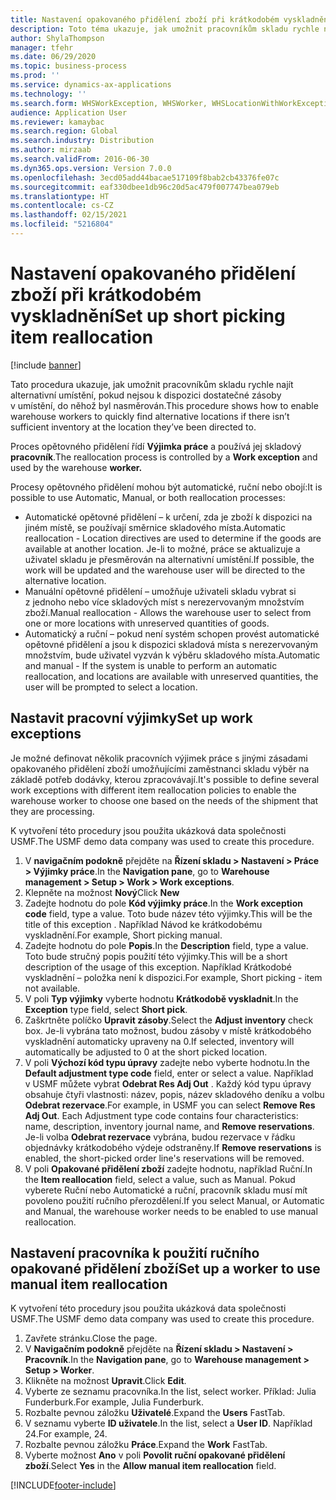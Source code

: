 ```yaml
---
title: Nastavení opakovaného přidělení zboží při krátkodobém vyskladnění
description: Toto téma ukazuje, jak umožnit pracovníkům skladu rychle najít alternativní umístění, pokud nejsou k dispozici dostatečné zásoby v umístění, do něhož byl nasměrován.
author: ShylaThompson
manager: tfehr
ms.date: 06/29/2020
ms.topic: business-process
ms.prod: ''
ms.service: dynamics-ax-applications
ms.technology: ''
ms.search.form: WHSWorkException, WHSWorker, WHSLocationWithWorkException
audience: Application User
ms.reviewer: kamaybac
ms.search.region: Global
ms.search.industry: Distribution
ms.author: mirzaab
ms.search.validFrom: 2016-06-30
ms.dyn365.ops.version: Version 7.0.0
ms.openlocfilehash: 3ecd05add44bacae517109f8bab2cb43376fe07c
ms.sourcegitcommit: eaf330dbee1db96c20d5ac479f007747bea079eb
ms.translationtype: HT
ms.contentlocale: cs-CZ
ms.lasthandoff: 02/15/2021
ms.locfileid: "5216804"
---
```

# <a name="set-up-short-picking-item-reallocation"></a><span data-ttu-id="f0e94-103">Nastavení opakovaného přidělení zboží při krátkodobém vyskladnění</span><span class="sxs-lookup"><span data-stu-id="f0e94-103">Set up short picking item reallocation</span></span>

[!include [banner](../../includes/banner.md)]

<span data-ttu-id="f0e94-104">Tato procedura ukazuje, jak umožnit pracovníkům skladu rychle najít alternativní umístění, pokud nejsou k dispozici dostatečné zásoby v umístění, do něhož byl nasměrován.</span><span class="sxs-lookup"><span data-stu-id="f0e94-104">This procedure shows how to enable warehouse workers to quickly find alternative locations if there isn’t sufficient inventory at the location they’ve been directed to.</span></span> 

<span data-ttu-id="f0e94-105">Proces opětovného přidělení řídí **Výjimka práce** a používá jej skladový **pracovník**.</span><span class="sxs-lookup"><span data-stu-id="f0e94-105">The reallocation process is controlled by a **Work exception** and used by the warehouse **worker.**</span></span>

<span data-ttu-id="f0e94-106">Procesy opětovného přidělení mohou být automatické, ruční nebo obojí:</span><span class="sxs-lookup"><span data-stu-id="f0e94-106">It is possible to use Automatic, Manual, or both reallocation processes:</span></span>

- <span data-ttu-id="f0e94-107">Automatické opětovné přidělení – k určení, zda je zboží k dispozici na jiném místě, se používají směrnice skladového místa.</span><span class="sxs-lookup"><span data-stu-id="f0e94-107">Automatic reallocation - Location directives are used to determine if the goods are available at another location.</span></span> <span data-ttu-id="f0e94-108">Je-li to možné, práce se aktualizuje a uživatel skladu je přesměrován na alternativní umístění.</span><span class="sxs-lookup"><span data-stu-id="f0e94-108">If possible, the work will be updated and the warehouse user will be directed to the alternative location.</span></span>
- <span data-ttu-id="f0e94-109">Manuální opětovné přidělení – umožňuje uživateli skladu vybrat si z jednoho nebo více skladových míst s nerezervovaným množstvím zboží.</span><span class="sxs-lookup"><span data-stu-id="f0e94-109">Manual reallocation - Allows the warehouse user to select from one or more locations with unreserved quantities of goods.</span></span> 
- <span data-ttu-id="f0e94-110">Automatický a ruční – pokud není systém schopen provést automatické opětovné přidělení a jsou k dispozici skladová místa s nerezervovaným množstvím, bude uživatel vyzván k výběru skladového místa.</span><span class="sxs-lookup"><span data-stu-id="f0e94-110">Automatic and manual - If the system is unable to perform an automatic reallocation, and locations are available with unreserved quantities, the user will be prompted to select a location.</span></span>

## <a name="set-up-work-exceptions"></a><span data-ttu-id="f0e94-111">Nastavit pracovní výjimky</span><span class="sxs-lookup"><span data-stu-id="f0e94-111">Set up work exceptions</span></span>
<span data-ttu-id="f0e94-112">Je možné definovat několik pracovních výjimek práce s jinými zásadami opakovaného přidělení zboží umožňujícími zaměstnanci skladu výběr na základě potřeb dodávky, kterou zpracovávají.</span><span class="sxs-lookup"><span data-stu-id="f0e94-112">It's possible to define several work exceptions with different item reallocation policies to enable the warehouse worker to choose one based on the needs of the shipment that they are processing.</span></span>

<span data-ttu-id="f0e94-113">K vytvoření této procedury jsou použita ukázková data společnosti USMF.</span><span class="sxs-lookup"><span data-stu-id="f0e94-113">The USMF demo data company was used to create this procedure.</span></span>

1. <span data-ttu-id="f0e94-114">V **navigačním podokně** přejděte na **Řízení skladu > Nastavení > Práce > Výjimky práce**.</span><span class="sxs-lookup"><span data-stu-id="f0e94-114">In the **Navigation pane**, go to **Warehouse management > Setup > Work > Work exceptions**.</span></span>
2. <span data-ttu-id="f0e94-115">Klepněte na možnost **Nový**</span><span class="sxs-lookup"><span data-stu-id="f0e94-115">Click **New**</span></span> 
3. <span data-ttu-id="f0e94-116">Zadejte hodnotu do pole **Kód výjimky práce**.</span><span class="sxs-lookup"><span data-stu-id="f0e94-116">In the **Work exception code** field, type a value.</span></span> <span data-ttu-id="f0e94-117">Toto bude název této výjimky.</span><span class="sxs-lookup"><span data-stu-id="f0e94-117">This will be the title of this exception .</span></span> <span data-ttu-id="f0e94-118">Například Návod ke krátkodobému vyskladnění.</span><span class="sxs-lookup"><span data-stu-id="f0e94-118">For example, Short picking manual.</span></span>
4. <span data-ttu-id="f0e94-119">Zadejte hodnotu do pole **Popis**.</span><span class="sxs-lookup"><span data-stu-id="f0e94-119">In the **Description** field, type a value.</span></span> <span data-ttu-id="f0e94-120">Toto bude stručný popis použití této výjimky.</span><span class="sxs-lookup"><span data-stu-id="f0e94-120">This will be a short description of the usage of this exception.</span></span> <span data-ttu-id="f0e94-121">Například Krátkodobé vyskladnění – položka není k dispozici.</span><span class="sxs-lookup"><span data-stu-id="f0e94-121">For example, Short picking - item not available.</span></span>
5. <span data-ttu-id="f0e94-122">V poli **Typ výjimky** vyberte hodnotu **Krátkodobě vyskladnit**.</span><span class="sxs-lookup"><span data-stu-id="f0e94-122">In the **Exception** type field, select **Short pick**.</span></span>
6. <span data-ttu-id="f0e94-123">Zaškrtněte políčko **Upravit zásoby**.</span><span class="sxs-lookup"><span data-stu-id="f0e94-123">Select the **Adjust inventory** check box.</span></span> <span data-ttu-id="f0e94-124">Je-li vybrána tato možnost, budou zásoby v místě krátkodobého vyskladnění automaticky upraveny na 0.</span><span class="sxs-lookup"><span data-stu-id="f0e94-124">If selected, inventory will automatically be adjusted to 0 at the short picked location.</span></span>
7. <span data-ttu-id="f0e94-125">V poli **Výchozí kód typu úpravy** zadejte nebo vyberte hodnotu.</span><span class="sxs-lookup"><span data-stu-id="f0e94-125">In the **Default adjustment type code** field, enter or select a value.</span></span> <span data-ttu-id="f0e94-126">Například v USMF můžete vybrat **Odebrat Res Adj Out** . Každý kód typu úpravy obsahuje čtyři vlastnosti: název, popis, název skladového deníku a volbu **Odebrat rezervace**.</span><span class="sxs-lookup"><span data-stu-id="f0e94-126">For example, in USMF you can select **Remove Res Adj Out**. Each Adjustment type code contains four characteristics: name, description, inventory journal name, and **Remove reservations**.</span></span> <span data-ttu-id="f0e94-127">Je-li volba **Odebrat rezervace** vybrána, budou rezervace v řádku objednávky krátkodobého výdeje odstraněny.</span><span class="sxs-lookup"><span data-stu-id="f0e94-127">If **Remove reservations** is enabled, the short-picked order line's reservations will be removed.</span></span>  
8. <span data-ttu-id="f0e94-128">V poli **Opakované přidělení zboží** zadejte hodnotu, například Ruční.</span><span class="sxs-lookup"><span data-stu-id="f0e94-128">In the **Item reallocation** field, select a value, such as Manual.</span></span> <span data-ttu-id="f0e94-129">Pokud vyberete Ruční nebo Automatické a ruční, pracovník skladu musí mít povoleno použití ručního přerozdělení.</span><span class="sxs-lookup"><span data-stu-id="f0e94-129">If you select Manual, or Automatic and Manual, the warehouse worker needs to be enabled to use manual reallocation.</span></span>

## <a name="set-up-a-worker-to-use-manual-item-reallocation"></a><span data-ttu-id="f0e94-130">Nastavení pracovníka k použití ručního opakované přidělení zboží</span><span class="sxs-lookup"><span data-stu-id="f0e94-130">Set up a worker to use manual item reallocation</span></span>

<span data-ttu-id="f0e94-131">K vytvoření této procedury jsou použita ukázková data společnosti USMF.</span><span class="sxs-lookup"><span data-stu-id="f0e94-131">The USMF demo data company was used to create this procedure.</span></span>

1. <span data-ttu-id="f0e94-132">Zavřete stránku.</span><span class="sxs-lookup"><span data-stu-id="f0e94-132">Close the page.</span></span>
2. <span data-ttu-id="f0e94-133">V **Navigačním podokně** přejděte na **Řízení skladu > Nastavení > Pracovník**.</span><span class="sxs-lookup"><span data-stu-id="f0e94-133">In the **Navigation pane**, go to **Warehouse management > Setup > Worker**.</span></span>
3. <span data-ttu-id="f0e94-134">Klikněte na možnost **Upravit**.</span><span class="sxs-lookup"><span data-stu-id="f0e94-134">Click **Edit**.</span></span>
4. <span data-ttu-id="f0e94-135">Vyberte ze seznamu pracovníka.</span><span class="sxs-lookup"><span data-stu-id="f0e94-135">In the list, select worker.</span></span> <span data-ttu-id="f0e94-136">Příklad: Julia Funderburk.</span><span class="sxs-lookup"><span data-stu-id="f0e94-136">For example, Julia Funderburk.</span></span>
5. <span data-ttu-id="f0e94-137">Rozbalte pevnou záložku **Uživatelé**.</span><span class="sxs-lookup"><span data-stu-id="f0e94-137">Expand the **Users** FastTab.</span></span>
6. <span data-ttu-id="f0e94-138">V seznamu vyberte **ID uživatele**.</span><span class="sxs-lookup"><span data-stu-id="f0e94-138">In the list, select a **User ID**.</span></span> <span data-ttu-id="f0e94-139">Například 24.</span><span class="sxs-lookup"><span data-stu-id="f0e94-139">For example, 24.</span></span>
7. <span data-ttu-id="f0e94-140">Rozbalte pevnou záložku **Práce**.</span><span class="sxs-lookup"><span data-stu-id="f0e94-140">Expand the **Work** FastTab.</span></span>
8. <span data-ttu-id="f0e94-141">Vyberte možnost **Ano** v poli **Povolit ruční opakované přidělení zboží**.</span><span class="sxs-lookup"><span data-stu-id="f0e94-141">Select **Yes** in the **Allow manual item reallocation** field.</span></span>


[!INCLUDE[footer-include](../../../includes/footer-banner.md)]